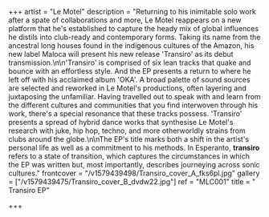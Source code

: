 +++
artist = "Le Motel"
description = "Returning to his inimitable solo work after a spate of collaborations and more, Le Motel reappears on a new platform that he's established to capture the heady mix of global influences he distils into club-ready and contemporary forms. Taking its name from the ancestral long houses found in the indigenous cultures of the Amazon, his new label Maloca will present his new release 'Transiro' as its debut transmission.\n\n'Transiro' is comprised of six lean tracks that quake and bounce with an effortless style. And the EP presents a return to where he left off with his acclaimed album 'OKA'. A broad palette of sound sources are selected and reworked in Le Motel's productions, often layering and juxtaposing the unfamiliar. Having travelled out to speak with and learn from the different cultures and communities that you find interwoven through his work, there's a special resonance that these tracks possess. 'Transiro' presents a spread of hybrid dance works that synthesise Le Motel's research with juke, hip hop, techno, and more otherworldly strains from clubs around the globe.\n\nThe EP's title marks both a shift in the artist's personal life as well as a commitment to his methods. In Esperanto, **transiro** refers to a state of transition, which captures the circumstances in which the EP was written but, most importantly, describes journeying across sonic cultures."
frontcover = "/v1579439498/Transiro_cover_A_fks6pl.jpg"
gallery = ["/v1579439475/Transiro_cover_B_dvdw22.jpg"]
ref = "MLC001"
title = " Transiro EP"

+++
